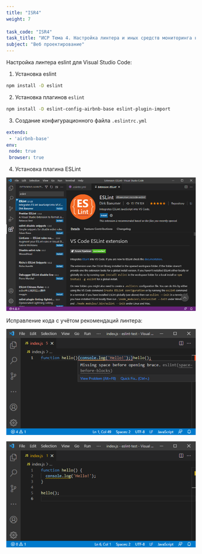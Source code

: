 ```yaml
---
title: "ISR4"
weight: 7

task_code: "ISR4"
task_title: "ИСР Тема 4. Настройка линтера и иных средств мониторинга корректности программного год"
subject: "Веб проектирование"
---
```


Настройка линтера eslint для Visual Studio Code:

1. Установка eslint

```bash
npm install -D eslint
```

2. Установка плагинов `eslint`

```bash
npm install -D eslint-config-airbnb-base eslint-plugin-import
```

3. Создание конфигурационного файла `.eslintrc.yml`

```yml
extends:
 - 'airbnb-base'
env:
 node: true
 browser: true
```

4. Установка плагина ESLint

![Установка плагина ESLint](/web/webp/isr/images/task-4-1.png)  

Исправление кода с учётом рекомендаций линтера:  

![Исправление кода с учётом рекомендаций линтера](/web/webp/isr/images/task-4-2.png)  

![Исправление кода с учётом рекомендаций линтера](/web/webp/isr/images/task-4-3.png)  
